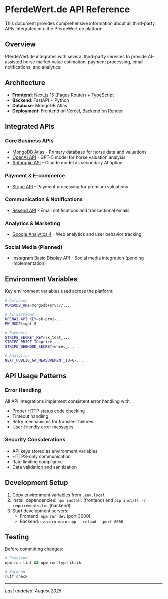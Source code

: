 # PferdeWert.de API Reference

This document provides comprehensive information about all third-party APIs integrated into the PferdeWert.de platform.

## Overview

PferdeWert.de integrates with several third-party services to provide AI-assisted horse market value estimation, payment processing, email notifications, and analytics.

## Architecture

- **Frontend**: Next.js 15 (Pages Router) + TypeScript
- **Backend**: FastAPI + Python  
- **Database**: MongoDB Atlas
- **Deployment**: Frontend on Vercel, Backend on Render

## Integrated APIs

### Core Business APIs
- [MongoDB Atlas](apis/mongodb.md) - Primary database for horse data and valuations
- [OpenAI API](apis/openai.md) - GPT-5 model for horse valuation analysis
- [Anthropic API](apis/anthropic.md) - Claude model as secondary AI option

### Payment & E-commerce
- [Stripe API](apis/stripe.md) - Payment processing for premium valuations

### Communication & Notifications  
- [Resend API](apis/resend.md) - Email notifications and transactional emails

### Analytics & Marketing
- [Google Analytics 4](apis/google-analytics.md) - Web analytics and user behavior tracking

### Social Media (Planned)
- Instagram Basic Display API - Social media integration (pending implementation)

## Environment Variables

Key environment variables used across the platform:

```bash
# Database
MONGODB_URI=mongodb+srv://...

# AI Services  
OPENAI_API_KEY=sk-proj-...
PW_MODEL=gpt-5

# Payments
STRIPE_SECRET_KEY=sk_test_...
STRIPE_PRICE_ID=price_...
STRIPE_WEBHOOK_SECRET=whsec_...

# Analytics
NEXT_PUBLIC_GA_MEASUREMENT_ID=G-...
```

## API Usage Patterns

### Error Handling
All API integrations implement consistent error handling with:
- Proper HTTP status code checking
- Timeout handling
- Retry mechanisms for transient failures
- User-friendly error messages

### Security Considerations
- API keys stored as environment variables
- HTTPS-only communication
- Rate limiting compliance
- Data validation and sanitization

## Development Setup

1. Copy environment variables from `.env.local`
2. Install dependencies: `npm install` (frontend) and `pip install -r requirements.txt` (backend)
3. Start development servers:
   - Frontend: `npm run dev` (port 3000)
   - Backend: `uvicorn main:app --reload --port 8000`

## Testing

Before committing changes:
```bash
# Frontend
npm run lint && npm run type-check

# Backend  
ruff check
```

---

*Last updated: August 2025*